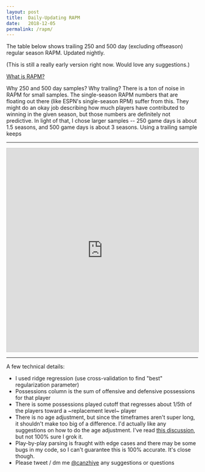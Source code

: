 ```yaml
---
layout: post
title:  Daily-Updating RAPM
date:   2018-12-05
permalink: /rapm/
---
```


The table below shows trailing 250 and 500 day (excluding offseason) regular season RAPM. Updated nightly. 

(This is still a really early version right now. Would love any suggestions.)

[What is RAPM?](https://www.google.com/search?q=rapm+nba+explanation&oq=rapm+nba+explanation)


Why 250 and 500 day samples? Why trailing?
There is a ton of noise in RAPM for small samples. The single-season RAPM numbers that are floating out there (like ESPN's single-season RPM) suffer from this. They might do an okay job describing how much players have contributed to winning in the given season, but those numbers are definitely not predictive. In light of that, I chose larger samples -- 250 game days is about 1.5 seasons, and 500 game days is about 3 seasons. Using a trailing sample keeps 

---

<iframe class="airtable-embed" src="https://airtable.com/embed/shrtSySuCWRS6qJLR?backgroundColor=blue" frameborder="0" onmousewheel="" width="100%" height="533" style="background: transparent; border: 1px solid #ccc;"></iframe>

---
A few technical details:

- I used ridge regression (use cross-validation to find "best" regularization parameter)
- Possessions column is the sum of offensive and defensive possessions for that player
- There is some possessions played cutoff that regresses about 1/5th of the players toward a ~replacement level~ player
- There is no age adjustment, but since the timeframes aren't super long, it shouldn't make too big of a difference. I'd actually like any suggestions on how to do the age adjustment. I've read [this discussion](http://apbr.org/metrics/viewtopic.php?f=2&t=8308), but not 100% sure I grok it.
- Play-by-play parsing is fraught with edge cases and there may be some bugs in my code, so I can't guarantee this is 100% accurate. It's close though.
- Please tweet / dm me [@canzhiye](https://twitter.com/canzhiye) any suggestions or questions
